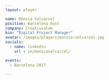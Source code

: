 ```yaml
---
layout: player

name: Mònica Valcárcel
position: Barcelona host
company: Creativialab
bio: "Digital Project Manager"
avatar: /images/players/monica-valcarcel.jpg
socials:
  - name: linkedin
    url : in/monicavalcarcel/

events:
  - Barcelona 2017

---
```

